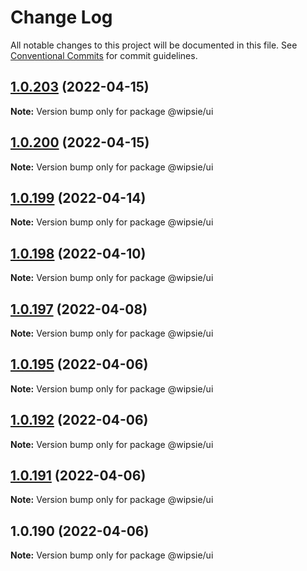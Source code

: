 # Change Log

All notable changes to this project will be documented in this file.
See [Conventional Commits](https://conventionalcommits.org) for commit guidelines.

## [1.0.203](https://github.com/dumboldspider/wipsie-ui/compare/v1.0.201...v1.0.203) (2022-04-15)

**Note:** Version bump only for package @wipsie/ui





## [1.0.200](https://github.com/dumboldspider/wipsie-ui/compare/v1.0.199...v1.0.200) (2022-04-15)

**Note:** Version bump only for package @wipsie/ui





## [1.0.199](https://github.com/dumboldspider/wipsie-ui/compare/v1.0.198...v1.0.199) (2022-04-14)

**Note:** Version bump only for package @wipsie/ui





## [1.0.198](https://github.com/dumboldspider/wipsie-ui/compare/v1.0.197...v1.0.198) (2022-04-10)

**Note:** Version bump only for package @wipsie/ui





## [1.0.197](https://github.com/dumboldspider/wipsie-ui/compare/v1.0.196...v1.0.197) (2022-04-08)

**Note:** Version bump only for package @wipsie/ui





## [1.0.195](https://github.com/dumboldspider/wipsie-ui/compare/v1.0.194...v1.0.195) (2022-04-06)

**Note:** Version bump only for package @wipsie/ui





## [1.0.192](https://github.com/dumboldspider/wipsie-ui/compare/v1.0.191...v1.0.192) (2022-04-06)

**Note:** Version bump only for package @wipsie/ui





## [1.0.191](https://github.com/dumboldspider/wipsie-ui/compare/v1.0.190...v1.0.191) (2022-04-06)

**Note:** Version bump only for package @wipsie/ui





## 1.0.190 (2022-04-06)

**Note:** Version bump only for package @wipsie/ui
